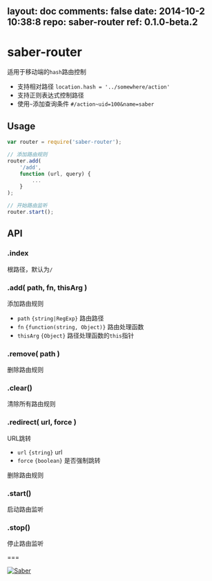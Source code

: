 layout: doc
comments: false
date: 2014-10-2 10:38:8
repo: saber-router
ref: 0.1.0-beta.2
---

# saber-router

适用于移动端的`hash`路由控制

* 支持相对路径 `location.hash = '../somewhere/action'`
* 支持正则表达式控制路径
* 使用`~`添加查询条件 `#/action~uid=100&name=saber`

## Usage

```javascript
var router = require('saber-router');

// 添加路由规则
router.add(
    '/add',
    function (url, query) {
        ...
    }
);

// 开始路由监听
router.start();
```

## API

### .index

根路径，默认为`/`

### .add( path, fn, thisArg )

添加路由规则

* `path` `{string|RegExp}` 路由路径
* `fn` `{function(string, Object)}` 路由处理函数
* `thisArg` `{Object}` 路径处理函数的`this`指针

### .remove( path )

删除路由规则

### .clear()

清除所有路由规则

### .redirect( url, force )

URL跳转

* `url` `{string}` url
* `force` `{boolean}` 是否强制跳转

删除路由规则

### .start()

启动路由监听

### .stop()

停止路由监听

===

[![Saber](https://f.cloud.github.com/assets/157338/1485433/aeb5c72a-4714-11e3-87ae-7ef8ae66e605.png)](http://ecomfe.github.io/saber/)
